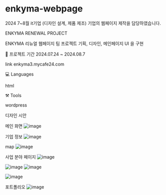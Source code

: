 # enkyma-webpage
2024 7~8월 it기업 (디자인 설계, 제품 제조) 기업의 웹페이지 제작을 담당하였습니다. 





ENKYMA RENEWAL PROJECT

ENKYMA 리뉴얼 웹페이지 팀 프로젝트
기획, 디자인, 메인페이지 UI 을 구현





📁 프로젝트 기간
2024.07.24 ~ 2024.08.7 

link
enkyma3.mycafe24.com



💻 Languages

html



⚒️ Tools

wordpress




디자인 시안



 메인 화면 
 ![image](https://github.com/user-attachments/assets/7b4e6449-9e88-4aa3-81c1-944d48aaa881)

 기업 정보 
 ![image](https://github.com/user-attachments/assets/ebd90f40-a51c-49da-8abd-111d8392c567)

map 
![image](https://github.com/user-attachments/assets/79052b64-ea13-430c-b6b4-e500ba8c7f9e)



사업 분야 페이지 
![image](https://github.com/user-attachments/assets/759f39d9-27e3-4074-9a19-aab2606299b9)

![image](https://github.com/user-attachments/assets/ea14eda4-2e47-4c55-97d9-686ff8145912)
![image](https://github.com/user-attachments/assets/1dc16b96-5efe-47cc-b196-185799487bb1)

![image](https://github.com/user-attachments/assets/43076a31-bb54-44e9-a9dd-b35bf9e774a0)



포트폴리오 
![image](https://github.com/user-attachments/assets/fe6a35ea-31d5-42cc-8c4e-a609d720b526)

